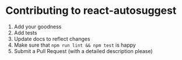 # Contributing to react-autosuggest

1. Add your goodness
2. Add tests
3. Update docs to reflect changes
4. Make sure that `npm run lint && npm test` is happy
6. Submit a Pull Request (with a detailed description please)
